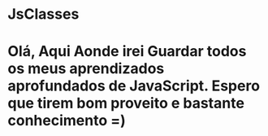 # JsClasses
# Olá, Aqui Aonde irei Guardar todos os meus aprendizados aprofundados de JavaScript. Espero que tirem bom proveito e bastante conhecimento =)
 
